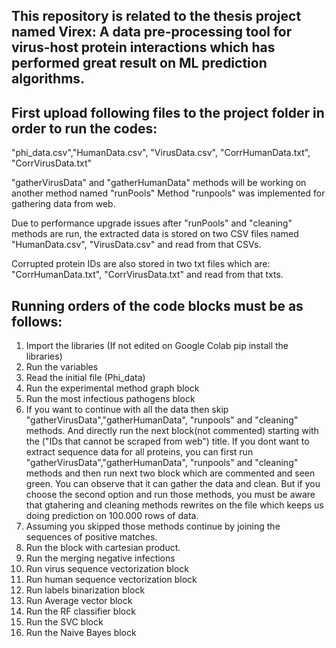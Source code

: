 This repository is related to the thesis project named Virex: A data pre-processing tool for virus-host protein interactions which has performed great result on ML prediction algorithms.
-------------------------------------------------

First upload following files to the project folder in order to run the codes:
-------------------------------------------------------------

"phi_data.csv","HumanData.csv", "VirusData.csv",
"CorrHumanData.txt", "CorrVirusData.txt" 

"gatherVirusData" and "gatherHumanData" methods will be working on another method named "runPools"
Method "runpools" was implemented for gathering data from web. 

Due to performance upgrade issues after "runPools" and "cleaning" methods are run, the extracted data is stored on two CSV files named
"HumanData.csv", "VirusData.csv" and read from that CSVs.

Corrupted protein IDs are also stored in two txt files which are:
"CorrHumanData.txt", "CorrVirusData.txt" and read from that txts.

Running orders of the code blocks must be as follows:
----------------------------------------------------

1. Import the libraries (If not edited on Google Colab pip install the libraries)
2. Run the variables
3. Read the initial file (Phi_data)
4. Run the experimental method graph block
5. Run the most infectious pathogens block
6. If you want to continue with all the data then skip "gatherVirusData","gatherHumanData",
"runpools" and "cleaning" methods. And directly run the next block(not commented) starting with the ("IDs that cannot be scraped from web") title.
If you dont want to extract sequence data for all proteins, you can first run "gatherVirusData","gatherHumanData",
"runpools" and "cleaning" methods and then run next two block which are commented and seen green. 
You can observe that it can gather the data and clean. But if you choose the second option and run those methods, 
you must be aware that gtahering and cleaning methods rewrites on the file which keeps us doing prediction on 100.000 rows of data.
7. Assuming you skipped those methods continue by joining the sequences of positive matches.
8. Run the block with cartesian product.
9. Run the merging negative infections
10. Run virus sequence vectorization block
11. Run human sequence vectorization block
12. Run labels binarization block
13. Run Average vector block
14. Run the RF classifier block
15. Run the SVC block
16. Run the Naive Bayes block
